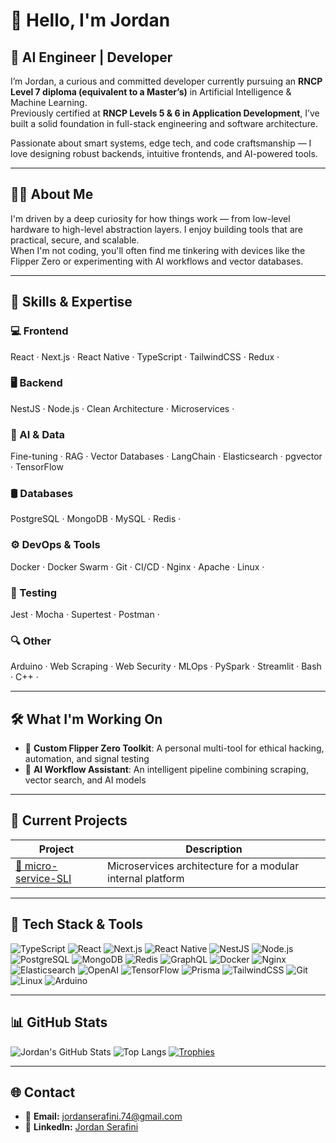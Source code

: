 # 👋 Hello, I'm Jordan

## 🧠 AI Engineer | Developer

I’m Jordan, a curious and committed developer currently pursuing an **RNCP Level 7 diploma (equivalent to a Master’s)** in Artificial Intelligence & Machine Learning.  
Previously certified at **RNCP Levels 5 & 6 in Application Development**, I’ve built a solid foundation in full-stack engineering and software architecture.

Passionate about smart systems, edge tech, and code craftsmanship — I love designing robust backends, intuitive frontends, and AI-powered tools.

---

## 🧑‍💻 About Me

I'm driven by a deep curiosity for how things work — from low-level hardware to high-level abstraction layers. I enjoy building tools that are practical, secure, and scalable.  
When I'm not coding, you'll often find me tinkering with devices like the Flipper Zero or experimenting with AI workflows and vector databases.

---

## 🔧 Skills & Expertise

### 💻 Frontend  
React · Next.js · React Native · TypeScript · TailwindCSS · Redux ·

### 🖥️ Backend  
NestJS · Node.js · Clean Architecture · Microservices ·

### 🧠 AI & Data  
Fine-tuning · RAG · Vector Databases · LangChain · Elasticsearch · pgvector · TensorFlow

### 🛢️ Databases  
PostgreSQL · MongoDB · MySQL · Redis ·

### ⚙️ DevOps & Tools  
Docker · Docker Swarm · Git · CI/CD · Nginx · Apache · Linux ·

### 🧪 Testing  
Jest · Mocha · Supertest · Postman ·

### 🔍 Other  
Arduino · Web Scraping · Web Security · MLOps · PySpark · Streamlit · Bash · C++ · 

---

## 🛠️ What I'm Working On

- 🐙 **Custom Flipper Zero Toolkit**: A personal multi-tool for ethical hacking, automation, and signal testing  
- 🤖 **AI Workflow Assistant**: An intelligent pipeline combining scraping, vector search, and AI models  

---

## 🧩 Current Projects

| Project | Description |
|--------|-------------|
| [🔗 micro-service-SLI](https://github.com/JordanSerafini/micro-service-SLI) | Microservices architecture for a modular internal platform |

---

## 🚀 Tech Stack & Tools

![TypeScript](https://img.shields.io/badge/-TypeScript-007ACC?logo=typescript&logoColor=white)
![React](https://img.shields.io/badge/-React-61DAFB?logo=react&logoColor=black)
![Next.js](https://img.shields.io/badge/-Next.js-000000?logo=next.js&logoColor=white)
![React Native](https://img.shields.io/badge/-React%20Native-61DAFB?logo=react&logoColor=black)
![NestJS](https://img.shields.io/badge/-NestJS-E0234E?logo=nestjs&logoColor=white)
![Node.js](https://img.shields.io/badge/-Node.js-339933?logo=node.js&logoColor=white)
![PostgreSQL](https://img.shields.io/badge/-PostgreSQL-336791?logo=postgresql&logoColor=white)
![MongoDB](https://img.shields.io/badge/-MongoDB-47A248?logo=mongodb&logoColor=white)
![Redis](https://img.shields.io/badge/-Redis-DC382D?logo=redis&logoColor=white)
![GraphQL](https://img.shields.io/badge/-GraphQL-E10098?logo=graphql&logoColor=white)
![Docker](https://img.shields.io/badge/-Docker-2496ED?logo=docker&logoColor=white)
![Nginx](https://img.shields.io/badge/-Nginx-009639?logo=nginx&logoColor=white)
![Elasticsearch](https://img.shields.io/badge/-Elasticsearch-005571?logo=elasticsearch&logoColor=white)
![OpenAI](https://img.shields.io/badge/-OpenAI-412991?logo=openai&logoColor=white)
![TensorFlow](https://img.shields.io/badge/-TensorFlow-FF6F00?logo=tensorflow&logoColor=white)
![Prisma](https://img.shields.io/badge/-Prisma-2D3748?logo=prisma&logoColor=white)
![TailwindCSS](https://img.shields.io/badge/-TailwindCSS-06B6D4?logo=tailwind-css&logoColor=white)
![Git](https://img.shields.io/badge/-Git-F05032?logo=git&logoColor=white)
![Linux](https://img.shields.io/badge/-Linux-FCC624?logo=linux&logoColor=black)
![Arduino](https://img.shields.io/badge/-Arduino-00979D?logo=arduino&logoColor=white)

---

## 📊 GitHub Stats

![Jordan's GitHub Stats](https://github-readme-stats.vercel.app/api?username=JordanSerafini&show_icons=true&theme=radical&cache_seconds=1800)
![Top Langs](https://github-readme-stats.vercel.app/api/top-langs/?username=JordanSerafini&layout=compact&theme=radical)
[![Trophies](https://github-profile-trophy.vercel.app/?username=JordanSerafini&theme=onedark)](https://github.com/ryo-ma/github-profile-trophy)

---

## 🌐 Contact

- 📧 **Email:** [jordanserafini.74@gmail.com](mailto:jordanserafini.74@gmail.com)  
- 💼 **LinkedIn:** [Jordan Serafini](https://fr.linkedin.com/in/jordan-serafini-63b9b2177)
